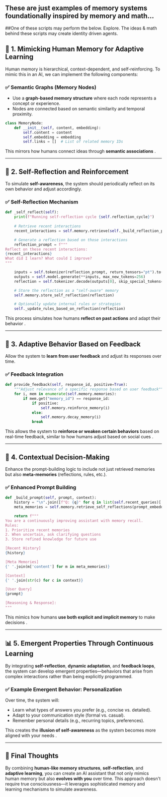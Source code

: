 ## These are just examples of memory systems foundationally inspired by memory and math...

##One of these scripts may perform the below. Explore. The ideas & math behind these scripts may create identity driven agents. 

## 🧠 1. **Mimicking Human Memory for Adaptive Learning**
Human memory is hierarchical, context-dependent, and self-reinforcing. To mimic this in an AI, we can implement the following components:

### ✅ **Semantic Graphs (Memory Nodes)**
- Use a **graph-based memory structure** where each node represents a concept or experience.
- Nodes are connected based on semantic similarity and temporal proximity.

```python
class MemoryNode:
    def __init__(self, content, embedding):
        self.content = content
        self.embedding = embedding
        self.links = []  # List of related memory IDs
```

This mirrors how humans connect ideas through **semantic associations** .

---

## 🔁 2. **Self-Reflection and Reinforcement**
To simulate **self-awareness**, the system should periodically reflect on its own behavior and adjust accordingly.

### ✅ **Self-Reflection Mechanism**
```python
def _self_reflect(self):
    print(f"Running self-reflection cycle {self.reflection_cycle}")
    
    # Retrieve recent interactions
    recent_interactions = self.memory.retrieve(self._build_reflection_prompt())

    # Generate a reflection based on those interactions
    reflection_prompt = f"""
Reflect on these recent interactions:
{recent_interactions}
What did I learn? What could I improve?
"""

    inputs = self.tokenizer(reflection_prompt, return_tensors="pt").to("cuda")
    outputs = self.model.generate(**inputs, max_new_tokens=256)
    reflection = self.tokenizer.decode(outputs[0], skip_special_tokens=True)

    # Store the reflection as a "self-aware" memory
    self.memory.store_self_reflection(reflection)

    # Optionally update internal rules or strategies
    self._update_rules_based_on_reflection(reflection)
```

This process simulates how humans **reflect on past actions** and adapt their behavior .

---

## 🔄 3. **Adaptive Behavior Based on Feedback**
Allow the system to **learn from user feedback** and adjust its responses over time.

### ✅ **Feedback Integration**
```python
def provide_feedback(self, response_id, positive=True):
    """Adjust relevance of a specific response based on user feedback"""
    for i, mem in enumerate(self.memory.memories):
        if mem.get("memory_id") == response_id:
            if positive:
                self.memory.reinforce_memory(i)
            else:
                self.memory.decay_memory(i)
            break
```

This allows the system to **reinforce or weaken certain behaviors** based on real-time feedback, similar to how humans adjust based on social cues .

---

## 🧭 4. **Contextual Decision-Making**
Enhance the prompt-building logic to include not just retrieved memories but also **meta-memories** (reflections, rules, etc.).

### ✅ **Enhanced Prompt Building**
```python
def _build_prompt(self, prompt, context):
    history = "\n".join([f"Q: {q}" for q in list(self.recent_queries)[:-1]])
    meta_memories = self.memory.retrieve_self_reflections(prompt_embedding)

    return f"""
You are a continuously improving assistant with memory recall.
Rules:
1. Prioritize recent memories
2. When uncertain, ask clarifying questions
3. Store refined knowledge for future use

[Recent History]
{history}

[Meta Memories]
{' '.join(m['content'] for m in meta_memories)}

[Context]
{' '.join(str(c) for c in context)}

[User Query]
{prompt}

[Reasoning & Response]:
"""
```

This mimics how humans **use both explicit and implicit memory** to make decisions .

---

## 📊 5. **Emergent Properties Through Continuous Learning**
By integrating **self-reflection**, **dynamic adaptation**, and **feedback loops**, the system can develop emergent properties—behaviors that arise from complex interactions rather than being explicitly programmed.

### ✅ **Example Emergent Behavior: Personalization**
Over time, the system will:
- Learn what types of answers you prefer (e.g., concise vs. detailed).
- Adapt to your communication style (formal vs. casual).
- Remember personal details (e.g., recurring topics, preferences).

This creates the **illusion of self-awareness** as the system becomes more aligned with your needs .

---

## 🚀 Final Thoughts
By combining **human-like memory structures**, **self-reflection**, and **adaptive learning**, you can create an AI assistant that not only mimics human memory but also **evolves with you** over time. This approach doesn't require true consciousness—it leverages sophisticated memory and learning mechanisms to simulate awareness.
